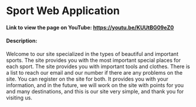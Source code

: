 # Sport Web Application
#### Link to view the page on YouTube: <https://youtu.be/KUUtBG09eZ0>
#### Description:
Welcome to our site specialized in the types of beautiful and important sports. The site provides you with the most important special places for each sport. The site provides you with important tools and clothes. There is a list to reach our email and our number if there are any problems on the site. You can register on the site for both.  It provides you with your information, and in the future, we will work on the site with points for you and many destinations, and this is our site very simple, and thank you for visiting us.
